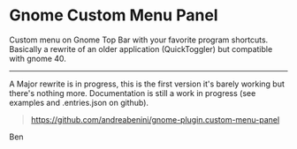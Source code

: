 # Gnome Custom Menu Panel
Custom menu on Gnome Top Bar with your favorite program shortcuts.
Basically a rewrite of an older application (QuickToggler) but compatible with gnome 40.

---

A Major rewrite is in progress, this is the first version it's barely working but there's nothing more.
Documentation is still a work in progress (see examples and .entries.json on github).

> https://github.com/andreabenini/gnome-plugin.custom-menu-panel

Ben
